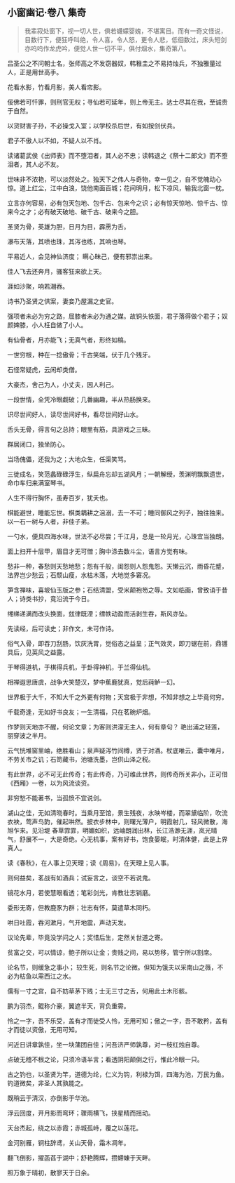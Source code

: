 ## 小窗幽记·卷八 集奇

> 我辈寂处窗下，视一切人世，俱若蠛蠓婴媿，不堪寓目。而有一奇文怪说，目数行下，便狂呼叫绝，令人喜，令人怒，更令人悲，低徊数过，床头短剑亦呜呜作龙虎吟，便觉人世一切不平，俱付烟水，集奇第八。


吕圣公之不问朝士名，张师高之不发窃器奴，韩稚圭之不易持烛兵，不独雅量过人，正是用世高手。

花看水影，竹看月影，美人看帘影。

佞佛若可忏罪，则刑官无权；寻仙若可延年，则上帝无主。达士尽其在我，至诚贵于自然。

以货财害子孙，不必操戈入室；以学校杀后世，有如按剑伏兵。

君子不傲人以不如，不疑人以不肖。

读诸葛武侯《出师表》而不堕泪者，其人必不忠；读韩退之《祭十二郎文》而不堕泪者，其人必不友。

世味非不浓艳，可以淡然处之。独天下之伟人与奇物，幸一见之，自不觉魄动心惊。道上红尘，江中白浪，饶他南面百城；花间明月，松下凉风，输我北窗一枕。

立言亦何容易，必有包天包地、包千古、包来今之识；必有惊天惊地、惊千古、惊来今之才；必有破天破地、破千古、破来今之胆。

圣贤为骨，英雄为胆，日月为目，霹雳为舌。

瀑布天落，其喷也珠，其泻也练，其响也琴。

平易近人，会见神仙济度； 瞒心昧己，便有邪祟出来。

佳人飞去还奔月，骚客狂来欲上天。

涯如沙聚，响若潮吞。

诗书乃圣贤之供案，妻妾乃屋漏之史官。

强项者未必为穷之路，屈膝者未必为通之媒。故铜头铁面，君子落得做个君子；奴颜婢膝，小人枉自做了小人。

有仙骨者，月亦能飞；无真气者，形终如槁。

一世穷根，种在一捻傲骨；千古笑端，伏于几个残牙。

石怪常疑虎，云闲却类僧。

大豪杰，舍己为人，小丈夫，因人利己。

一段世情，全凭冷眼觑破；几番幽趣，半从热肠换来。

识尽世间好人，读尽世间好书，看尽世间好山水。

舌头无骨，得言句之总持；眼里有筋，具游戏之三昧。

群居闭口，独坐防心。

当场傀儡，还我为之；大地众生，任渠笑骂。

三徙成名，笑范蠡碌碌浮生，纵扁舟忘却五湖风月；一朝解绶，羡渊明飘飘遗世，命巾车归来满室琴书。

人生不得行胸怀，虽寿百岁，犹夭也。

棋能避世，睡能忘世。棋类耦耕之沮溺，去一不可；睡同御风之列子，独往独来。以一石一树与人者，非佳子弟。

一勺水，便具四海水味，世法不必尽尝；千江月，总是一轮月光，心珠宜当独朗。

面上扫开十层甲，眉目才无可憎；胸中涤去数斗尘，语言方觉有味。

愁非一种，春愁则天愁地愁；怨有千般，闺怨则人怨鬼怨。天懒云沉，雨昏花蹙，法界岂少愁云；石颓山瘦，水枯木落，大地觉多窘况。

笋含禅味，喜坡仙玉版之参；石结清盟，受米颠袍笏之辱。文如临画，曾致诮于昔人；诗类书抄，竟沿流于今日。

缃绨递满而改头换面，玆律既湮；缥帙动盈而活剥生吞，斯风亦坠。

先读经，后可读史；非作文，未可作诗。

俗气入骨，即吞刀刮肠，饮灰洗胃，觉俗态之益呈；正气效灵，即刀锯在前，鼎镬具后，见英风之益露。

于琴得道机，于棋得兵机，于卦得神机，于兰得仙机。

相禅遐思唐虞，战争大笑楚汉，梦中蕉鹿犹真，觉后莼鲈一幻。

世界极于大千，不知大千之外更有何物；天宫极于非想，不知非想之上毕竟何穷。

千载奇逢，无如好书良友；一生清福，只在茗碗炉烟。

作梦则天地亦不醒，何论文章；为客则洪濛无主人，何有章句？
艳出浦之轻莲，丽穿波之半月。

云气恍堆窗里岫，绝胜看山；泉声疑泻竹间樽，贤于对酒。杖底唯云，囊中唯月，不劳关市之讥；石笥藏书，池塘洗墨，岂供山泽之税。

有此世界，必不可无此传奇；有此传奇，乃可维此世界，则传奇所关非小，正可借《西厢》一卷，以为风流谈资。

非穷愁不能著书，当孤愤不宜说剑。

湖山之佳，无如清晓春时。当乘月至馆，景生残夜，水映岑楼，而翠黛临阶，吹流衣袂，莺声鸟韵，催起哄然。披衣步林中，则曙光薄户，明霞射几，轻风微散，海旭乍来。见沿堤
春草霏霏，明媚如织，远岫朗润出林，长江浩渺无涯，岚光晴气，舒展不一，大是奇绝。心无机事，案有好书，饱食晏眠，时清体健，此是上界真人。

读《春秋》，在人事上见天理；读《周易》，在天理上见人事。

则何益矣，茗战有如酒兵；试妄言之，谈空不若说鬼。

镜花水月，若使慧眼看透；笔彩剑光，肯教壮志销磨。

委形无寄，但教鹿豕为群；壮志有怀，莫遣草木同朽。

哄日吐霞，吞河漱月，气开地震，声动天发。

议论先辈，毕竟没学问之人；奖惜后生，定然关世道之寄。

贫富之交，可以情谅，鲍子所以让金；贵贱之间，易以势移，管宁所以割席。

论名节，则缓急之事小； 较生死，则名节之论微。但知为饿夫以采南山之薇，不必为枯鱼以需西江之水。

儒有一寸之宫，自不妨草茅下贱；士无三寸之舌，何用此土木形骸。

鹏为羽杰，鲲称介豪，翼遮半天，背负重霄。

怜之一字，吾不乐受，盖有才而徒受人怜，无用可知；傲之一字，吾不敢矜，盖有才而徒以资傲，无用可知。

问近日讲章孰佳，坐一块蒲团自佳；问吾济严师孰尊，对一枝红烛自尊。

点破无稽不根之论，只须冷语半言；看透阴阳颠倒之行，惟此冷眼一只。

古之钓也，以圣贤为竿，道德为纶，仁义为钩，利禄为饵，四海为池，万民为鱼。钓道微矣，非圣人其孰能之。

既稍云于清汉，亦倒影于华池。

浮云回度，开月影而弯环；骤雨横飞，挟星精而摇动。

天台杰起，绕之以赤霞；赤城孤峙，覆之以莲花。

金河别雁，铜柱辞鸢，关山天骨，霜木凋年。

翻飞倒影，擢菡萏于湖中；舒艳腾辉，攒螮蝀于天畔。

照万象于晴初，散寥天于日余。